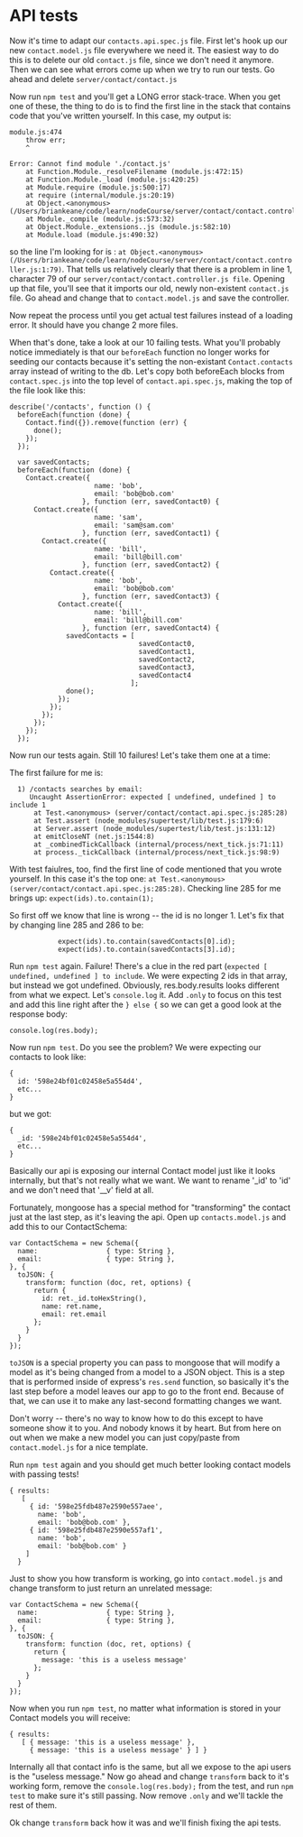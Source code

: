 # API tests

Now it's time to adapt our `contacts.api.spec.js` file.  First let's hook up our new `contact.model.js` file everywhere we need it.  The easiest way to do this is to delete our old `contact.js` file, since we don't need it anymore.  Then we can see what errors come up when we try to run our tests.  Go ahead and delete `server/contact/contact.js`

Now run `npm test` and you'll get a LONG error stack-trace.  When you get one of these, the thing to do is to find the first line in the stack that contains code that you've written yourself.  In this case, my output is:
```
module.js:474
    throw err;
    ^

Error: Cannot find module './contact.js'
    at Function.Module._resolveFilename (module.js:472:15)
    at Function.Module._load (module.js:420:25)
    at Module.require (module.js:500:17)
    at require (internal/module.js:20:19)
    at Object.<anonymous> (/Users/briankeane/code/learn/nodeCourse/server/contact/contact.controller.js:1:79)
    at Module._compile (module.js:573:32)
    at Object.Module._extensions..js (module.js:582:10)
    at Module.load (module.js:490:32)
```
so the line I'm looking for is : `at Object.<anonymous> (/Users/briankeane/code/learn/nodeCourse/server/contact/contact.controller.js:1:79)`.  That tells us relatively clearly that there is a problem in line 1, character 79 of our `server/contact/contact.controller.js file`.  Opening up that file, you'll see that it imports our old, newly non-existent `contact.js` file.  Go ahead and change that to `contact.model.js` and save the controller.

Now repeat the process until you get actual test failures instead of a loading error.  It should have you change 2 more files.

When that's done, take a look at our 10 failing tests.  What you'll probably notice immediately is that our `beforeEach` function no longer works for seeding our contacts because it's setting the non-existant `Contact.contacts` array instead of writing to the db.  Let's copy both beforeEach blocks from `contact.spec.js` into the top level of `contact.api.spec.js`, making the top of the file look like this:

```
describe('/contacts', function () {
  beforeEach(function (done) {
    Contact.find({}).remove(function (err) {
      done();
    });
  });

  var savedContacts;
  beforeEach(function (done) {
    Contact.create({
                     name: 'bob',
                     email: 'bob@bob.com'
                  }, function (err, savedContact0) {
      Contact.create({
                     name: 'sam',
                     email: 'sam@sam.com'
                  }, function (err, savedContact1) {
        Contact.create({
                     name: 'bill',
                     email: 'bill@bill.com'
                  }, function (err, savedContact2) {
          Contact.create({
                     name: 'bob',
                     email: 'bob@bob.com'
                  }, function (err, savedContact3) {
            Contact.create({
                     name: 'bill',
                     email: 'bill@bill.com'
                  }, function (err, savedContact4) {
              savedContacts = [
                                savedContact0,
                                savedContact1,
                                savedContact2,
                                savedContact3,
                                savedContact4
                              ];
              done();
            });
          });
        });
      });
    });
  });
```
Now run our tests again.  Still 10 failures!  Let's take them one at a time:

The first failure for me is:
```
  1) /contacts searches by email:
     Uncaught AssertionError: expected [ undefined, undefined ] to include 1
      at Test.<anonymous> (server/contact/contact.api.spec.js:285:28)
      at Test.assert (node_modules/supertest/lib/test.js:179:6)
      at Server.assert (node_modules/supertest/lib/test.js:131:12)
      at emitCloseNT (net.js:1544:8)
      at _combinedTickCallback (internal/process/next_tick.js:71:11)
      at process._tickCallback (internal/process/next_tick.js:98:9)
```
With test faiulres, too, find the first line of code mentioned that you wrote yourself.  In this case it's the top one: `at Test.<anonymous> (server/contact/contact.api.spec.js:285:28)`.  Checking line 285 for me brings up: `expect(ids).to.contain(1);`

So first off we know that line is wrong -- the id is no longer 1.  Let's fix that by changing line 285 and 286 to be:
```
            expect(ids).to.contain(savedContacts[0].id);
            expect(ids).to.contain(savedContacts[3].id);
```

Run `npm test` again.  Failure!  There's a clue in the red part (`expected [ undefined, undefined ] to include`.  We were expecting 2 ids in that array, but instead we got undefined. Obviously, res.body.results looks different from what we expect.  Let's `console.log` it.  Add `.only` to focus on this test and add this line right after the `} else {` so we can get a good look at the response body:
```
console.log(res.body);
```

Now run `npm test`.  Do you see the problem?  We were expecting our contacts to look like:
```
{
  id: '598e24bf01c02458e5a554d4',
  etc...
}
```
but we got:
```
{
  _id: '598e24bf01c02458e5a554d4',
  etc...
}
```
Basically our api is exposing our internal Contact model just like it looks internally, but that's not really what we want.  We want to rename '_id' to 'id' and we don't need that '__v' field at all.

Fortunately, mongoose has a special method for "transforming" the contact just at the last step, as it's leaving the api. Open up `contacts.model.js` and add this to our ContactSchema:
```
var ContactSchema = new Schema({
  name:                 { type: String },
  email:                { type: String },
}, {
  toJSON: {
    transform: function (doc, ret, options) {
      return {
        id: ret._id.toHexString(),
        name: ret.name,
        email: ret.email
      };
    }
  }
});
```

`toJSON` is a special property you can pass to mongoose that will modify a model as it's being changed from a model to a JSON object.  This is a step that is performed inside of express's `res.send` function, so basically it's the last step before a model leaves our app to go to the front end.  Because of that, we can use it to make any last-second formatting changes we want.

Don't worry -- there's no way to know how to do this except to have someone show it to you.  And nobody knows it by heart.  But from here on out when we make a new model you can just copy/paste from `contact.model.js` for a nice template.

Run `npm test` again and you should get much better looking contact models with passing tests!
```
{ results:
   [ 
     { id: '598e25fdb487e2590e557aee',
       name: 'bob',
       email: 'bob@bob.com' },
     { id: '598e25fdb487e2590e557af1',
       name: 'bob',
       email: 'bob@bob.com' } 
    ] 
  }
```

Just to show you how transform is working, go into `contact.model.js` and change transform to just return an unrelated message:
```
var ContactSchema = new Schema({
  name:                 { type: String },
  email:                { type: String },
}, {
  toJSON: {
    transform: function (doc, ret, options) {
      return {
        message: 'this is a useless message'
      };
    }
  }
});
```
Now when you run `npm test`, no matter what information is stored in your Contact models you will receive:
```
{ results:
   [ { message: 'this is a useless message' },
     { message: 'this is a useless message' } ] }
``` 
Internally all that contact info is the same, but all we expose to the api users is the "useless message."  Now go ahead and change `transform` back to it's working form, remove the `console.log(res.body);` from the test, and run `npm test` to make sure it's still passing.  Now remove `.only` and we'll tackle the rest of them.

Ok change `transform` back how it was and we'll finish fixing the api tests.